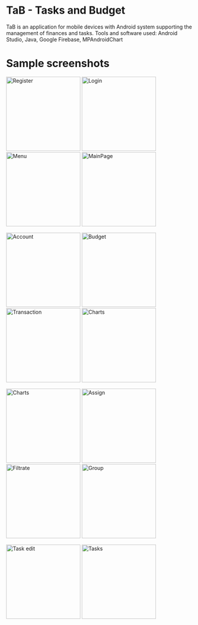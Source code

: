 # TaB - Tasks and Budget
TaB is an application for mobile devices with Android system supporting the management of finances and tasks.
Tools and software used: Android Studio, Java, Google Firebase, MPAndroidChart

# Sample screenshots
<p>
<img src="https://github.com/Budziaszek/Android-application-supporting-the-management-of-finances-and-tasks/blob/master/screenshots/register.png" alt="Register" width="200" >
<img src="https://github.com/Budziaszek/Android-application-supporting-the-management-of-finances-and-tasks/blob/master/screenshots/login.png" alt="Login" width="200" >
<img src="https://github.com/Budziaszek/Android-application-supporting-the-management-of-finances-and-tasks/blob/master/screenshots/menu.png" alt="Menu" width="200" >
  <img src="https://github.com/Budziaszek/Android-application-supporting-the-management-of-finances-and-tasks/blob/master/screenshots/main_page.png" alt="MainPage" width="200" >
</p>
<p>
<img src="https://github.com/Budziaszek/Android-application-supporting-the-management-of-finances-and-tasks/blob/master/screenshots/account.png" alt="Account" width="200" >
<img src="https://github.com/Budziaszek/Android-application-supporting-the-management-of-finances-and-tasks/blob/master/screenshots/budget.png" alt="Budget" width="200" >
<img src="https://github.com/Budziaszek/Android-application-supporting-the-management-of-finances-and-tasks/blob/master/screenshots/transaction.png" alt="Transaction" width="200" >
<img src="https://github.com/Budziaszek/Android-application-supporting-the-management-of-finances-and-tasks/blob/master/screenshots/charts_1.png" alt="Charts" width="200" >
</p>
<p>
<img src="https://github.com/Budziaszek/Android-application-supporting-the-management-of-finances-and-tasks/blob/master/screenshots/charts_2.png" alt="Charts" width="200" >
 <img src="https://github.com/Budziaszek/Android-application-supporting-the-management-of-finances-and-tasks/blob/master/screenshots/assign.png" alt="Assign" width="200" >
<img src="https://github.com/Budziaszek/Android-application-supporting-the-management-of-finances-and-tasks/blob/master/screenshots/filtrate.png" alt="Filtrate" width="200" >
<img src="https://github.com/Budziaszek/Android-application-supporting-the-management-of-finances-and-tasks/blob/master/screenshots/group.png" alt="Group" width="200" >
</p>
<p>
<img src="https://github.com/Budziaszek/Android-application-supporting-the-management-of-finances-and-tasks/blob/master/screenshots/task_edit.png" alt="Task edit" width="200" >
<img src="https://github.com/Budziaszek/Android-application-supporting-the-management-of-finances-and-tasks/blob/master/screenshots/tasks.png" alt="Tasks" width="200" >
</p>
